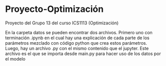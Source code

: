 # Proyecto-Optimización
Proyecto del Grupo 13 del curso ICS1113 (Optimización)

En la carpeta datos se pueden encontrar dos archivos. Primero uno con terminación .ipynb en el cual 
hay una explicación de cada parte de los parámetros mezclado con código python que crea estos parámetros.
Luego, hay un archivo .py con el mismo contenido que el jupyter. Este archivo es el que se importa desde main.py para hacer uso de los datos por el modelo